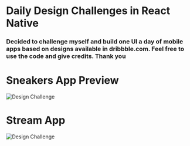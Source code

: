 # Daily Design Challenges in React Native

### Decided to challenge myself and build one UI a day of mobile apps based on designs available in dribbble.com. Feel free to use the code and give credits. Thank you

# Sneakers App Preview

![Design Challenge](https://github.com/cherucole/Daily-Design-Challenges/blob/master/src/Sneakers/assets/sneakers.gif?raw=true)

# Stream App

![Design Challenge](https://github.com/cherucole/Daily-Design-Challenges/blob/master/src/Streaming/assets/stream.png?raw=true)
